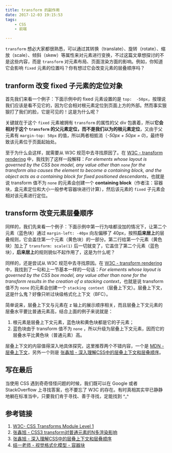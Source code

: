```yaml
---
title: transform 的副作用
date: 2017-12-03 19:15:53
tags:
    - CSS
    - 前端

---
```


`transform` 想必大家都很熟悉，可以通过其转换（translate）、旋转（rotate）、缩放（scale）、倾斜（skew）等属性来对元素进行变换，不过这篇文章想探讨的不是这些内容，而是 `transform` 对元素布局、页面渲染方面的影响。例如，你知道它会影响 `fixed` 元素的位置吗？你有想过它会改变元素的层叠顺序吗？

<!--more-->

## tranform 改变 fixed 子元素的定位对象

首先我们来看一个例子：下面示例中的 fixed 元素设置的是 `top:  -50px`，按理说我们应该是看不见它的，因为它会相对根元素定位到页面上方的外部。然而事实狠狠打了我们的脸，它是可见的！这是为什么呢？

<script async src="//jsfiddle.net/elvinn/p38t336r/1/embed/html,css,result/"></script>

关键就在于这个 `fixed` 元素被拥有 `transform` 的属性的父 div 包裹着，所以**它会相对于这个 `transform` 的父元素定位，而不是我们以为的根元素定位**，又由于父元素有 `margin-top: 50px` 的值，所以两者相抵消（*-50px + 50px = 0*)，最终导致该元素位于页面起始处。

至于为什么会这样，就需要从 W3C 规范中去寻找原因了。在 [W3C - transform rendering](https://www.w3.org/TR/css-transforms-1/#transform-rendering) 中，我找到了这样一段解释：*For elements whose layout is governed by the CSS box model, any value other than `none` for the transform also causes the element to become a containing block, and the object acts as a containing block for fixed positioned descendants*，也就是说 transform 值不为 `none` 的元素会创建一个 **containing block**（作者注：容器块，盒元素定位和大小一般参考容器块进行计算），然后该元素的 `fixed` 子元素会相对该元素进行定位。



## transform 改变元素层叠顺序

同样的，我们先来看一个例子：下面示例中第一行为啥都没加的情况下，让第二个元素（蓝色块）通过 `margin-left: -40px` 向左偏移了 40px，按照**后来居上**的层叠规则，它会盖住第一个元素（黄色块）的一部分。第二行给第一个元素（黄色块）加上了 `transform: scale(1)` 后一切就变了，它盖住了第二个元素（蓝色块），**后来居上**的规则貌似不起作用了，这是为什么呢？

<script async src="//jsfiddle.net/elvinn/p9fecmmn/1/embed/html,css,result/"></script>

同样的，还是尝试从 W3C 规范中去寻找原因。在 [W3C - transform rendering](https://www.w3.org/TR/css-transforms-1/#transform-rendering) 中，我找到了一句和上一节基本一样的一句话：*For elements whose layout is governed by the CSS box model, any value other than none for the transform results in the creation of a stacking context*，也就是说 transform 值不为 `none` 的元素会创建一个 `stacking context`（层叠上下文）。层叠上下文，这是什么鬼？好像只听过块级格式化上下文（BFC）。

简单说来，层叠上下文与元素在 z 轴上的展示顺序相关，而且层叠上下文元素的层叠水平要比普通元素高，结合上面的例子来说就是：

1. 根元素是层叠上下文元素，蓝色块和黄色块都是它的子元素；
2. 蓝色块由于 transform 值不为 `none` ，所以升级为层叠上下文元素，因而它的层叠水平比黄色块（普通元素）高。

层叠上下文的内容值得深入地具体探究，这里推荐两个不错内容，一个是 [MDN - 层叠上下文](https://developer.mozilla.org/zh-CN/docs/Web/Guide/CSS/Understanding_z_index/The_stacking_context)，另外一个则是 [张鑫旭 - 深入理解CSS中的层叠上下文和层叠顺序](http://www.zhangxinxu.com/wordpress/2016/01/understand-css-stacking-context-order-z-index/)。



## 写在最后

当使用 CSS 遇到奇奇怪怪问题的时候，我们既可以在 Google 或者 StackOverflow 上寻找答案，也不要忘了 W3C 的存在。有时真相其实早已静静地躺在标准当中，只要我们肯于寻找、善于寻找，定能找到 ^_^

## 参考链接

1. [W3C- CSS Transforms Module Level 1](https://www.w3.org/TR/css-transforms-1/#intro)
2. [张鑫旭 - CSS3 transform对普通元素的N多渲染影响](http://www.zhangxinxu.com/wordpress/2015/05/css3-transform-affect/)
3. [张鑫旭 - 深入理解CSS中的层叠上下文和层叠顺序](http://www.zhangxinxu.com/wordpress/2016/01/understand-css-stacking-context-order-z-index/)
4. [结一老师 - 视觉格式化模型 - 容器块](http://layout.imweb.io/article/visual-formatting-model.html)